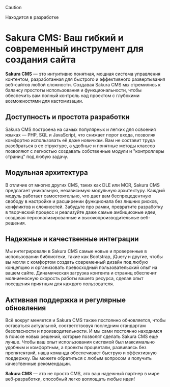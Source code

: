 > [!CAUTION]
> Находится в разработке

# Sakura CMS: Ваш гибкий и современный инструмент для создания сайта
**Sakura CMS** — это интуитивно понятная, мощная система управления контентом, разработанная для быстрого и эффективного развертывания веб-сайтов любой сложности. Создавая Sakura CMS мы стремились к балансу простоты использования и функциональности, чтобы обеспечить вам полный контроль над проектом с глубокими возможностями для кастомизации. 

## Доступность и простота разработки
Sakura CMS построена на самых популярных и легких для освоения языках — PHP, SQL и JavaScript, что снижает порог входа, позволяя комфортно использовать её даже новичкам. Вам не составит труда разобраться в ее структуре, а удобные и понятные методы классов позволяют с легкостью создавать собственные модули и "контроллеры страниц" под любую задачу. 

## Модульная архитектура
В отличие от многих других CMS, таких как DLE или MCR, Sakura CMS предлагает уникальную, независимую модульную архитектуру. Каждый модуль работает самостоятельно, что дает вам беспрецедентную свободу в настройке и расширении функционала без лишних рисков, конфликтов и сложностей. Забудьте про рамки, превратите разработку в творческий процесс и реализуйте даже самые амбициозные идеи, создавая персонализированные и высокопроизводительные веб-решения.

## Надежные и качественные интеграции
Мы интегрировали в Sakura CMS самые новые и проверенные в использовании библиотеки, такие как Bootstrap, jQuery и другие, чтобы вы могли с комфортом создать современный дизайн под любую концепцию и организовать превосходный пользовательский опыт на вашем сайте. Динамическая загрузка контента и страниц обеспечит молниеносную скорость работы вашего ресурса, сделав опыт посещения приятным для каждого пользователя.

## Активная поддержка и регулярные обновления
Всё вокруг меняется и Sakura CMS также постоянно обновляется, чтобы оставаться актуальной, соответствовуя последним стандартам безопасности и производительности. И мы сами постоянно находимся в поиске новых решений, которые позволят сделать Sakura CMS ещё лучше. Чтобы ваш опыт использования системой был максимально удобным и комфортным, а проекты процветали, развиваясь без препятсятвий, наша команда обеспечивает быструю и эффективную поддержку. Вы можете обратиться с любым вопросом и получить качественные рекомендации.

**Sakura CMS** — это не просто CMS, это ваш надежный партнер в мире веб-разработки, способный легко воплощать любые идеи!
